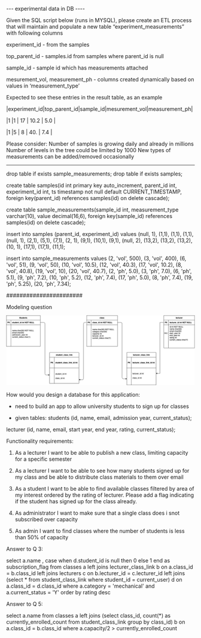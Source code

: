 --- experimental data in DB ----

Given the SQL script below (runs in MYSQL), please create an ETL process that will maintain and populate a new table “experiment_measurements” with following columns

experiment_id - from the samples 

top_parent_id - samples.id from samples where parent_id is null 

sample_id - sample id which has measurements attached 

mesurement_vol, measurement_ph - columns created dynamically based on values in ‘measurement_type’


Expected to see these entries in the result table, as an example

|experiment_id|top_parent_id|sample_id|mesurement_vol|measurement_ph|

|1            |1            | 17      | 10.2         | 5.0          |

|1            |5            | 8       | 40.          | 7.4          | 



Please consider:
Number of samples is growing daily and already in millions 
Number of levels in the tree could be limited by 1000
New types of measurements can be added/removed occasionally 

----------------------------------------
drop table if exists sample_measurements;
drop table if exists samples;

create table samples(id int primary key auto_increment, 
parent_id int, 
experiment_id int, 
ts timestamp not null default CURRENT_TIMESTAMP, 
foreign key(parent_id) references samples(id) on delete cascade);

create table sample_measurements(sample_id int, 
measurement_type varchar(10), 
value decimal(16,6), 
foreign key(sample_id) references samples(id) on delete cascade);


insert into samples  (parent_id, experiment_id) values
(null, 1), (1,1), (1,1), (1,1),
(null, 1), (2,1), (5,1), (7,1),
(2, 1), (9,1), (10,1), (9,1),
(null, 2), (13,2), (13,2), (13,2),
(10, 1), (17,1), (17,1), (11,1);


insert into sample_measurements values
(2, 'vol', 500), (3, 'vol', 400),
(6, 'vol', 51), (9, 'vol', 50),
(10, 'vol', 10.5), (12, 'vol', 40.3),
(17, 'vol', 10.2), (8, 'vol', 40.8),
(19, 'vol', 10), (20, 'vol', 40.7),
(2, 'ph', 5.0), (3, 'ph', 7.0),
(6, 'ph', 5.1), (9, 'ph', 7.2),
(10, 'ph', 5.2), (12, 'ph', 7.4),
(17, 'ph', 5.0), (8, 'ph', 7.4),
(19, 'ph', 5.25), (20, 'ph', 7.34);




#######################

Modeling question

![alt text](https://github.com/sunakshisaxena23/Ginkgo_coding_challenge/blob/main/ginkgo.jpg?raw=true)

How would you design a database for this application:

- need to build an app to allow university students to sign up for classes

- given tables: students (id, name, email, admission year, current_status); 

lecturer (id, name, email, start year, end year, rating, current_status);

Functionality requirements:

1. As a lecturer I want to be able to publish a new class, limiting capacity for a specific semester

2. As a lecturer I want to be able to see how many students signed up for my class and be able to distribute class materials to them over email

3. As a student I want to be able to find available classes filtered by area of my interest ordered by the rating of lecturer. Please add a flag indicating if the student has signed up for the class already. 

4. As administrator I want to make sure that a single class does i snot subscribed over capacity

5. As admin I want to find classes where the number of students is less than 50% of capacity


Answer to Q 3:

select a.name , 
case when d.student_id is null then 0 else 1 end as subscription_flag
from classes a
left joins lecturer_class_link b on a.class_id = b.class_id
left joins lecturers c on b.lecturer_id = c.lecturer_id
left joins (select * from student_class_link where student_id = current_user) d on a.class_id = d.class_id
where a.category = 'mechanical' and a.current_status = 'Y'
order by rating desc


Answer to Q 5:

select a.name 
from classes a
left joins (select class_id, count(*) as currently_enrolled_count from student_class_link group by class_id) b on a.class_id = b.class_id
where a.capacity/2 > currently_enrolled_count
